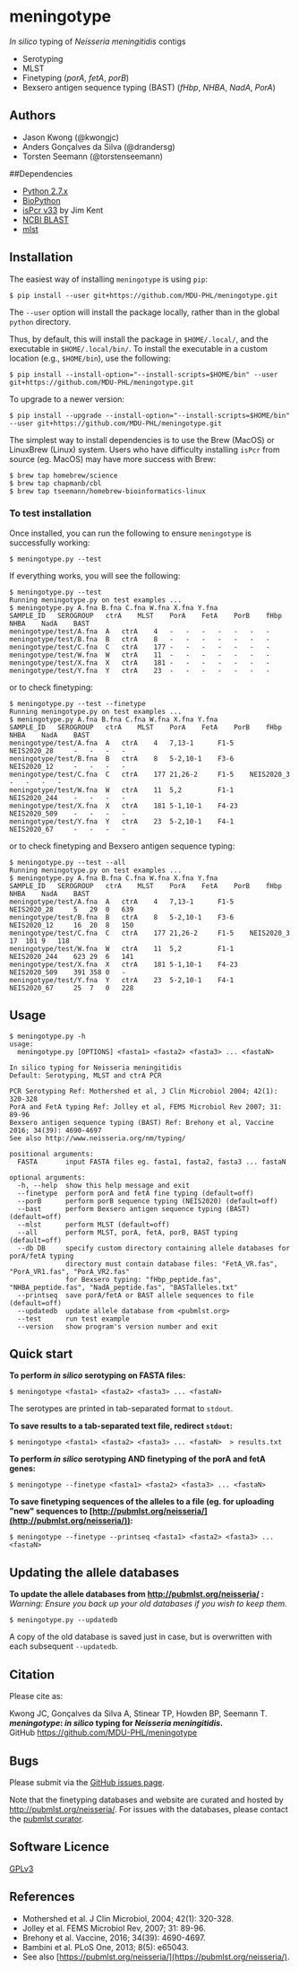 # meningotype

*In silico* typing of *Neisseria meningitidis* contigs
- Serotyping
- MLST  
- Finetyping (*porA*, *fetA*, *porB*)  
- Bexsero antigen sequence typing (BAST) (*fHbp*, *NHBA*, *NadA*, *PorA*)

## Authors

* Jason Kwong (@kwongjc)
* Anders Gonçalves da Silva (@drandersg)
* Torsten Seemann (@torstenseemann)

##Dependencies

* [Python 2.7.x](https://www.python.org/)
* [BioPython](http://biopython.org/)
* [isPcr v33](http://hgwdev.cse.ucsc.edu/~kent/src/) by Jim Kent
* [NCBI BLAST](https://blast.ncbi.nlm.nih.gov/Blast.cgi)
* [mlst](https://github.com/tseemann/mlst)

## Installation

The easiest way of installing `meningotype` is using `pip`:
```
$ pip install --user git+https://github.com/MDU-PHL/meningotype.git
```
 
The `--user` option will install the package locally, rather than in the global `python` directory. 

Thus, by default, this will install the package in `$HOME/.local/`, and the executable in `$HOME/.local/bin/`. To install the executable in a custom location (e.g., `$HOME/bin`), use the following:
```
$ pip install --install-option="--install-scripts=$HOME/bin" --user git+https://github.com/MDU-PHL/meningotype.git
```

To upgrade to a newer version: 
```
$ pip install --upgrade --install-option="--install-scripts=$HOME/bin" --user git+https://github.com/MDU-PHL/meningotype.git
```

The simplest way to install dependencies is to use the Brew (MacOS) or
LinuxBrew (Linux) system. Users who have difficulty installing `isPcr` from
source (eg. MacOS) may have more success with Brew:

```
$ brew tap homebrew/science
$ brew tap chapmanb/cbl
$ brew tap tseemann/homebrew-bioinformatics-linux
```

### To test installation

Once installed, you can run the following to ensure `meningotype` is successfully working:

    $ meningotype.py --test

If everything works, you will see the following:

```
$ meningotype.py --test
Running meningotype.py on test examples ... 
$ meningotype.py A.fna B.fna C.fna W.fna X.fna Y.fna
SAMPLE_ID	SEROGROUP	ctrA	MLST	PorA	FetA	PorB	fHbp	NHBA	NadA	BAST
meningotype/test/A.fna	A	ctrA	4	-	-	-	-	-	-	-
meningotype/test/B.fna	B	ctrA	8	-	-	-	-	-	-	-
meningotype/test/C.fna	C	ctrA	177	-	-	-	-	-	-	-
meningotype/test/W.fna	W	ctrA	11	-	-	-	-	-	-	-
meningotype/test/X.fna	X	ctrA	181	-	-	-	-	-	-	-
meningotype/test/Y.fna	Y	ctrA	23	-	-	-	-	-	-	-
```

or to check finetyping:

```
$ meningotype.py --test --finetype
Running meningotype.py on test examples ... 
$ meningotype.py A.fna B.fna C.fna W.fna X.fna Y.fna
SAMPLE_ID	SEROGROUP	ctrA	MLST	PorA	FetA	PorB	fHbp	NHBA	NadA	BAST
meningotype/test/A.fna	A	ctrA	4	7,13-1		F1-5	NEIS2020_28		-	-	-	-
meningotype/test/B.fna	B	ctrA	8	5-2,10-1	F3-6	NEIS2020_12		-	-	-	-
meningotype/test/C.fna	C	ctrA	177	21,26-2		F1-5	NEIS2020_3		-	-	-	-
meningotype/test/W.fna	W	ctrA	11	5,2			F1-1	NEIS2020_244	-	-	-	-
meningotype/test/X.fna	X	ctrA	181	5-1,10-1	F4-23	NEIS2020_509	-	-	-	-
meningotype/test/Y.fna	Y	ctrA	23	5-2,10-1	F4-1	NEIS2020_67		-	-	-	-
```

or to check finetyping and Bexsero antigen sequence typing:

```
$ meningotype.py --test --all
Running meningotype.py on test examples ... 
$ meningotype.py A.fna B.fna C.fna W.fna X.fna Y.fna
SAMPLE_ID	SEROGROUP	ctrA	MLST	PorA	FetA	PorB	fHbp	NHBA	NadA	BAST
meningotype/test/A.fna	A	ctrA	4	7,13-1		F1-5	NEIS2020_28		5	29	0	639
meningotype/test/B.fna	B	ctrA	8	5-2,10-1	F3-6	NEIS2020_12		16	20	8	150
meningotype/test/C.fna	C	ctrA	177	21,26-2		F1-5	NEIS2020_3		17	101	9	118
meningotype/test/W.fna	W	ctrA	11	5,2			F1-1	NEIS2020_244	623	29	6	141
meningotype/test/X.fna	X	ctrA	181	5-1,10-1	F4-23	NEIS2020_509	391	358	0	-
meningotype/test/Y.fna	Y	ctrA	23	5-2,10-1	F4-1	NEIS2020_67		25	7	0	228
```

## Usage

```
$ meningotype.py -h
usage: 
  meningotype.py [OPTIONS] <fasta1> <fasta2> <fasta3> ... <fastaN>

In silico typing for Neisseria meningitidis
Default: Serotyping, MLST and ctrA PCR

PCR Serotyping Ref: Mothershed et al, J Clin Microbiol 2004; 42(1): 320-328
PorA and FetA typing Ref: Jolley et al, FEMS Microbiol Rev 2007; 31: 89-96
Bexsero antigen sequence typing (BAST) Ref: Brehony et al, Vaccine 2016; 34(39): 4690-4697
See also http://www.neisseria.org/nm/typing/

positional arguments:
  FASTA       input FASTA files eg. fasta1, fasta2, fasta3 ... fastaN

optional arguments:
  -h, --help  show this help message and exit
  --finetype  perform porA and fetA fine typing (default=off)
  --porB      perform porB sequence typing (NEIS2020) (default=off)
  --bast      perform Bexsero antigen sequence typing (BAST) (default=off)
  --mlst      perform MLST (default=off)
  --all       perform MLST, porA, fetA, porB, BAST typing (default=off)
  --db DB     specify custom directory containing allele databases for porA/fetA typing
              directory must contain database files: "FetA_VR.fas", "PorA_VR1.fas", "PorA_VR2.fas"
              for Bexsero typing: "fHbp_peptide.fas", "NHBA_peptide.fas", "NadA_peptide.fas", "BASTalleles.txt"
  --printseq  save porA/fetA or BAST allele sequences to file (default=off)
  --updatedb  update allele database from <pubmlst.org>
  --test      run test example
  --version   show program's version number and exit
```


## Quick start

**To perform *in silico* serotyping on FASTA files:**

`$ meningotype <fasta1> <fasta2> <fasta3> ... <fastaN>`

The serotypes are printed in tab-separated format to `stdout`.

**To save results to a tab-separated text file, redirect `stdout`:**

`$ meningotype <fasta1> <fasta2> <fasta3> ... <fastaN>  > results.txt`

**To perform *in silico* serotyping AND finetyping of the porA and fetA genes:**

`$ meningotype --finetype <fasta1> <fasta2> <fasta3> ... <fastaN>`

**To save finetyping sequences of the alleles to a file (eg. for uploading "new" sequences to [http://pubmlst.org/neisseria/](http://pubmlst.org/neisseria/)):**

`$ meningotype --finetype --printseq <fasta1> <fasta2> <fasta3> ... <fastaN>`

## Updating the allele databases

**To update the allele databases from http://pubmlst.org/neisseria/ :**  
*Warning: Ensure you back up your old databases if you wish to keep them.*

	$ meningotype.py --updatedb

A copy of the old database is saved just in case, but is overwritten with each subsequent   ```--updatedb```.

## Citation

Please cite as:

Kwong JC, Gonçalves da Silva A, Stinear TP, Howden BP,  Seemann T.  
***meningotype*: *in silico* typing for *Neisseria meningitidis*.**  
GitHub https://github.com/MDU-PHL/meningotype

## Bugs

Please submit via the [GitHub issues page](https://github.com/MDU-PHL/meningotype/issues).  

Note that the finetyping databases and website are curated and hosted by http://pubmlst.org/neisseria/. For issues with the databases, please contact the [pubmlst curator](mailto:keith.jolley@zoo.ox.ac.uk).

## Software Licence

[GPLv3](https://github.com/MDU-PHL/meningotype/blob/master/LICENSE)

## References

* Mothershed et al. J Clin Microbiol, 2004; 42(1): 320-328.  
* Jolley et al. FEMS Microbiol Rev, 2007; 31: 89-96.  
* Brehony et al. Vaccine, 2016; 34(39): 4690-4697.  
* Bambini et al. PLoS One, 2013; 8(5): e65043.  
* See also [https://pubmlst.org/neisseria/](https://pubmlst.org/neisseria/).  
